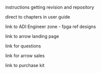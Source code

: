 instructions getting revision and repository

direct to chapters in user guide

link to ADI Engineer zone - fpga ref designs

link to arrow landing page

link for questions

link for arrow sales

link to purchase kit

